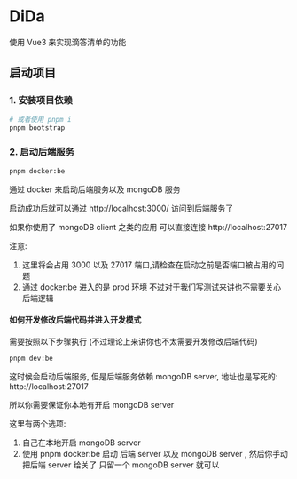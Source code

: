 # DiDa

使用 Vue3 来实现滴答清单的功能

## 启动项目

### 1. 安装项目依赖

```bash
# 或者使用 pnpm i
pnpm bootstrap
```
### 2. 启动后端服务

```bash
pnpm docker:be
```

通过 docker 来启动后端服务以及 mongoDB 服务

启动成功后就可以通过 http://localhost:3000/ 访问到后端服务了

如果你使用了 mongoDB client 之类的应用 可以直接连接 http://localhost:27017

注意:
1. 这里将会占用 3000 以及 27017 端口,请检查在启动之前是否端口被占用的问题
2. 通过 docker:be 进入的是 prod 环境 不过对于我们写测试来讲也不需要关心后端逻辑

#### 如何开发修改后端代码并进入开发模式

需要按照以下步骤执行 (不过理论上来讲你也不太需要开发修改后端代码)

```bash
pnpm dev:be
```

这时候会启动后端服务, 但是后端服务依赖 mongoDB server, 地址也是写死的: http://localhost:27017

所以你需要保证你本地有开启 mongoDB server

这里有两个选项:
1. 自己在本地开启 mongoDB server
2. 使用 pnpm docker:be 启动 后端 server 以及 mongoDB server , 然后你手动把后端 server 给关了 只留一个 mongoDB server 就可以
